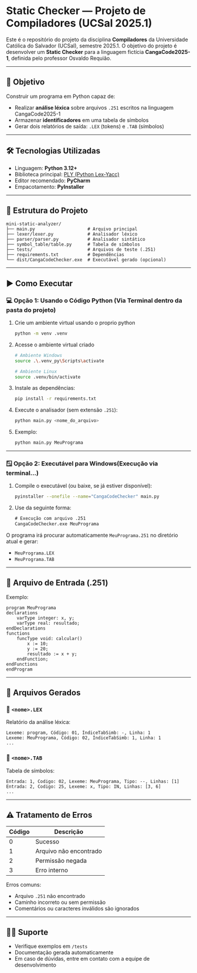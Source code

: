 # Static Checker — Projeto de Compiladores (UCSal 2025.1)

Este é o repositório do projeto da disciplina **Compiladores** da Universidade Católica do Salvador (UCSal), semestre 2025.1. O objetivo do projeto é desenvolver um **Static Checker** para a linguagem fictícia **CangaCode2025-1**, definida pelo professor Osvaldo Requião.

---

## 📌 Objetivo

Construir um programa em Python capaz de:
- Realizar **análise léxica** sobre arquivos `.251` escritos na linguagem CangaCode2025-1
- Armazenar **identificadores** em uma tabela de símbolos
- Gerar dois relatórios de saída: `.LEX` (tokens) e `.TAB` (símbolos)

---

## 🛠️ Tecnologias Utilizadas

- Linguagem: **Python 3.12+**
- Biblioteca principal: [PLY (Python Lex-Yacc)](https://www.dabeaz.com/ply/)
- Editor recomendado: **PyCharm**
- Empacotamento: **PyInstaller**

---

## 📁 Estrutura do Projeto

```
mini-static-analyzer/
├── main.py                    # Arquivo principal
├── lexer/lexer.py             # Analisador léxico
├── parser/parser.py           # Analisador sintático
├── symbol_table/table.py      # Tabela de símbolos
├── tests/                     # Arquivos de teste (.251)
├── requirements.txt           # Dependências
└── dist/CangaCodeChecker.exe  # Executável gerado (opcional)
```

---

## ▶️ Como Executar

### 💻 Opção 1: Usando o Código Python (Via Terminal dentro da pasta do projeto)

1. Crie um ambiente virtual usando o proprio python

    ```bash
    python -m venv .venv
    ```
2. Acesse o ambiente virtual criado
    ```bash
    # Ambiente Windows
    source .\.venv_py\Scripts\activate
    
    # Ambiente Linux
    source .venv/bin/activate
    ```
3. Instale as dependências:
   ```bash
   pip install -r requirements.txt
   ```
4. Execute o analisador (sem extensão `.251`):
   ```bash
   python main.py <nome_do_arquivo>
   ```

5. Exemplo:

   ```bash
   python main.py MeuPrograma
   ```

---

### 🪟 Opção 2: Executável para Windows(Execução via terminal...)

1. Compile o executável (ou baixe, se já estiver disponível):
   ```bash
   pyinstaller --onefile --name="CangaCodeChecker" main.py
   ```
2. Use da seguinte forma:

   ```cmd
   # Execução com arquivo .251
   CangaCodeChecker.exe MeuPrograma
   
   
   ```

O programa irá procurar automaticamente `MeuPrograma.251` no diretório atual e gerar:

- `MeuPrograma.LEX`
- `MeuPrograma.TAB`

---

## 📄 Arquivo de Entrada (.251)

Exemplo:

```
program MeuPrograma
declarations
    varType integer: x, y;
    varType real: resultado;
endDeclarations
functions
    funcType void: calcular()
        x := 10;
        y := 20;
        resultado := x + y;
    endFunction;
endFunctions
endProgram
```

---

## 🧾 Arquivos Gerados

### 🔸 `<nome>.LEX`
Relatório da análise léxica:

```
Lexeme: program, Código: 01, ÍndiceTabSimb: -, Linha: 1  
Lexeme: MeuPrograma, Código: 02, ÍndiceTabSimb: 1, Linha: 1  
...
```

### 🔸 `<nome>.TAB`
Tabela de símbolos:

```
Entrada: 1, Codigo: 02, Lexeme: MeuPrograma, Tipo: --, Linhas: [1]  
Entrada: 2, Codigo: 25, Lexeme: x, Tipo: IN, Linhas: [3, 6]  
...
```

---

## ⚠️ Tratamento de Erros

| Código | Descrição                        |
|--------|----------------------------------|
| 0      | Sucesso                          |
| 1      | Arquivo não encontrado           |
| 2      | Permissão negada                 |
| 3      | Erro interno                     |

Erros comuns:
- Arquivo `.251` não encontrado
- Caminho incorreto ou sem permissão
- Comentários ou caracteres inválidos são ignorados

---

## 👨‍💻 Suporte

- Verifique exemplos em `/tests`
- Documentação gerada automaticamente
- Em caso de dúvidas, entre em contato com a equipe de desenvolvimento
